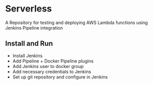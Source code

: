 # Serverless
A Repository for testing and deploying AWS Lambda functions using Jenkins Pipeline integration

## Install and Run
- Install Jenkins
- Add Pipeline + Docker Pipeline plugins
- Add Jenkins user to docker group
- Add necessary credentials to Jenkins
- Set up git repository and configure in Jenkins